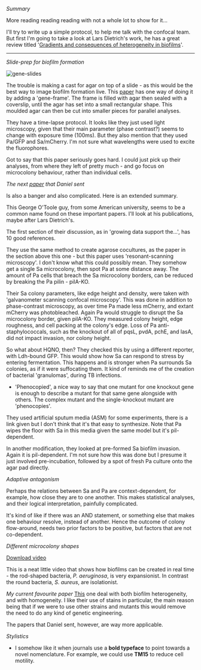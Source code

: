 
*Summary*

More reading reading reading with not a whole lot to show for it...

I'll try to write up a simple protocol, to help me talk with the confocal team. But first I'm going to take a look at Lars Dietrich's work, he has a great review titled '[Gradients and consequences of heterogeneity in biofilms](https://www.nature.com/articles/s41579-022-00692-2)'.

---

*Slide-prep for biofilm formation*

![gene-slides](https://github.com/marklemzin/marks-masters/raw/main/pictures/6.3%20gene-frame.jpg)

The trouble is making a cast for agar on top of a slide - as this would be the best way to image biofilm formation live. This [paper](https://pubmed.ncbi.nlm.nih.gov/34513736/) has one way of doing it by adding a 'gene-frame'. The frame is filled with agar then sealed with a coverslip, until the agar has set into a small rectangular shape. This moulded agar can then be cut into smaller pieces for parallel analyses.

They have a time-lapse protocol. It looks like they just used light microscopy, given that their main parameter (phase contrast?) seems to change with exposure time (100ms). But they also mention that they used Pa/GFP and Sa/mCherry. I'm not sure what wavelengths were used to excite the fluorophores.

Got to say that this paper seriously goes hard. I could just pick up their analyses, from where they left of pretty much - and go focus on microcolony behaviour, rather than individual cells.

*The next [paper](https://pubmed.ncbi.nlm.nih.gov/38617332/) that Daniel sent*

Is also a banger and also complicated. Here is an extended summary.

This George O'Toole guy, from some American university, seems to be a common name found on these important papers. I'll look at his publications, maybe after Lars Dietrich's.

The first section of their discussion, as in 'growing data support the...', has 10 good references.

They use the same method to create agarose cocultures, as the paper in the section above this one - but this paper uses 'resonant-scanning microscopy'. I don't know what this could possibly mean.
They somehow get a single Sa microcolony, then spot Pa at some distance away. The amount of Pa cells that breach the Sa microcolony borders, can be reduced by breaking the Pa pilin - pilA-KO.

Their Sa colony parameters, like edge height and density, were taken with 'galvanometer scanning confocal microscopy'. This was done in addition to phase-contrast microscopy, as over time Pa made less mCherry, and extant mCherry was photobleached. Again Pa would struggle to disrupt the Sa microcolony border, given pilA-KO. They measured colony height, edge roughness, and cell packing at the colony's edge. Loss of Pa anti-staphylococcals, such as the knockout of all of pqsL, pvdA, pchE, and lasA, did not impact invasion, nor colony height.

So what about HQNO, then? They checked this by using a different reporter, with Ldh-bound GFP. This would show how Sa can respond to stress by entering fermentation. This happens and is stronger when Pa surrounds Sa colonies, as if it were suffocating them. It kind of reminds me of the creation of bacterial 'granulomas', during TB infections.

- 'Phenocopied', a nice way to say that one mutant for one knockout gene is enough to describe a mutant for that same gene alongside with others. The complex mutant and the single-knockout mutant are 'phenocopies'.

They used artificial sputum media (ASM) for some experiments, there is a link given but I don't think that it's that easy to synthesize. Note that Pa wipes the floor with Sa in this media given the same model but it's pil-dependent.

In another modification, they looked at pre-formed Sa biofilm invasion. Again it is pil-dependent. I'm not sure how this was done but I presume it just involved pre-incubation, followed by a spot of fresh Pa culture onto the agar pad directly.

*Adaptive antagonism*

Perhaps the relations between Sa and Pa are context-dependent, for example, how close they are to one another. This makes statistical analyses, and their logical interpretation, painfully complicated.

It's kind of like if there was an AND statement, or something else that makes one behaviour resolve, instead of another. Hence the outcome of colony flow-around, needs two prior factors to be positive, but factors that are not co-dependent.

*Different microcolony shapes*

[Download video](https://github.com/marklemzin/marks-masters/raw/main/pictures/6.3%20cool-adhesion.mp4)

This is a neat little video that shows how biofilms can be created in real time - the rod-shaped bacteria, *P. aeruginosa*, is very expansionist. In contrast the round bacteria, *S. aureus*, are isolationist.

*My current favourite paper*
[This](https://pubmed.ncbi.nlm.nih.gov/32908166/) one deal with both biofilm heterogeneity, and with homogeneity. I like their use of stains in particular, the main reason being that if we were to use other strains and mutants this would remove the need to do any kind of genetic engineering.

The papers that Daniel sent, however, are way more applicable.

*Stylistics*
- I somehow like it when journals use a **bold typeface** to point towards a novel nomenclature. For example, we could use **TM15** to reduce cell motility.
